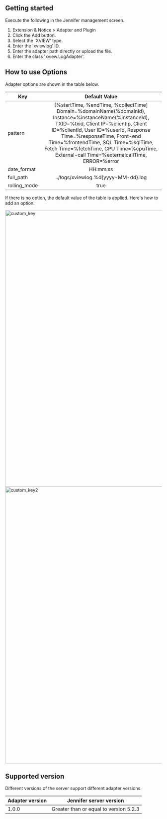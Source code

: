 ## Getting started

Execute the following in the Jennifer management screen.

 1. Extension & Notice > Adapter and Plugin
 2. Click the Add button.
 3. Select the 'XVIEW' type.
 4. Enter the 'xviewlog' ID.
 5. Enter the adapter path directly or upload the file.
 6. Enter the class 'xview.LogAdapter'.


## How to use Options

Adapter options are shown in the table below.

| Key           | Default Value |
| ------------- |:-------------:|
| pattern       | [%startTime, %endTime, %collectTime] Domain=%domainName(%domainId), Instance=%instanceName(%instanceId), TXID=%txid, Client IP=%clientIp, Client ID=%clientId, User ID=%userId, Response Time=%responseTime, Front-end Time=%frontendTime, SQL Time=%sqlTime, Fetch Time=%fetchTime, CPU Time=%cpuTime, External-call Time=%externalcallTime, ERROR=%error |
| date_format   | HH:mm:ss |
| full_path | ../logs/xviewlog.%d{yyyy-MM-dd}.log |
| rolling_mode | true |

If there is no option, the default value of the table is applied. Here's how to add an option:

<img width="887" alt="custom_key" src="https://user-images.githubusercontent.com/1277117/26880960-ff4ef69c-4bd0-11e7-93b6-185391351711.png">

<img width="887" alt="custom_key2" src="https://user-images.githubusercontent.com/1277117/26881100-66ae4298-4bd1-11e7-886b-851f4441fd0c.png">
 
 
## Supported version
 
Different versions of the server support different adapter versions.
 
| Adapter version           | Jennifer server version |
| ------------- |:-------------:|
| 1.0.0       | Greater than or equal to version 5.2.3 |